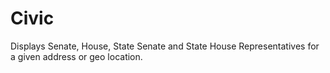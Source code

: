 # Civic

Displays Senate, House, State Senate and State House Representatives for a given address or geo location.
